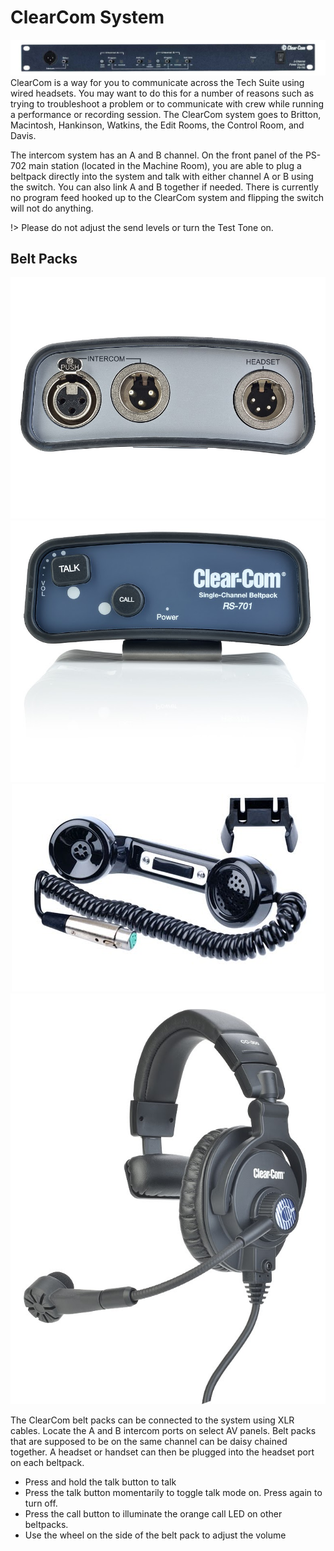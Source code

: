 <!-- Document links. Please put all links here to make broken link checking easier. -->
[av-panels]: /av-panels.md
[clearcom]: /clearcom.md
[control-room]: /control-room.md
[dante]: /dante.md
[edit-rooms]: /edit-rooms.md
[lan]: /lan.md
[machine-room]: /machine-room.md
[mtl]: /mtl.md
[video-switcher]: /video-switcher.md
[workshop]: /workshop.md
[helpdesk]: https://sites.google.com/umich.edu/pat/helpdesk
[training]: https://sites.google.com/umich.edu/pat/training

# ClearCom System
![ClearCom PS-702 front panel](/_media/clearcom-rack.jpg)
ClearCom is a way for you to communicate across the Tech Suite using wired headsets. You may want to do this for a number of reasons such as trying to troubleshoot a problem or to communicate with crew while running a performance or recording session. The ClearCom system goes to Britton, Macintosh, Hankinson, Watkins, the Edit Rooms, the Control Room, and Davis.

The intercom system has an A and B channel. On the front panel of the PS-702 main station (located in the Machine Room), you are able to plug a beltpack directly into the system and talk with either channel A or B using the switch. You can also link A and B together if needed. There is currently no program feed hooked up to the ClearCom system and flipping the switch will not do anything. 

!> Please do not adjust the send levels or turn the Test Tone on.

## Belt Packs
<center>

![Beltpack Bottom](/_media/RS-701-Bottom.jpg ':size=200px')
![Beltpack Top](/_media/RS-701-Top-1.jpg ':size=200px')
![Phone attachment](/_media/HS6-A-2.jpg ':size=200px')
![Headset](/_media/CC-300-Right-1.jpg ':size=200px')

</center>

The ClearCom belt packs can be connected to the system using XLR cables. Locate the A and B intercom ports on select AV panels. Belt packs that are supposed to be on the same channel can be daisy chained together. A headset or handset can then be plugged into the headset port on each beltpack.

- Press and hold the talk button to talk
- Press the talk button momentarily to toggle talk mode on. Press again to turn off.
- Press the call button to illuminate the orange call LED on other beltpacks.
- Use the wheel on the side of the belt pack to adjust the volume